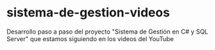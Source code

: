 # sistema-de-gestion-videos
Desarrollo paso a paso del proyecto "Sistema de Gestión en C# y SQL Server" que estamos siguiendo en los videos del YouTube
